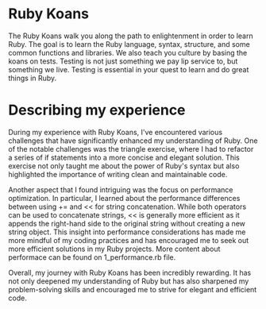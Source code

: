# Ruby Koans

The Ruby Koans walk you along the path to enlightenment in order to learn Ruby. The goal is to learn the Ruby language, syntax, structure, and some common
functions and libraries. We also teach you culture by basing the koans on tests. Testing is not just something we pay lip service to, but something we
live. Testing is essential in your quest to learn and do great things in Ruby.

# Describing my experience

During my experience with Ruby Koans, I've encountered various challenges that have significantly enhanced my understanding of Ruby. One of the notable challenges was the triangle exercise, where I had to refactor a series of if statements into a more concise and elegant solution. This exercise not only taught me about the power of Ruby's syntax but also highlighted the importance of writing clean and maintainable code.

Another aspect that I found intriguing was the focus on performance optimization. In particular, I learned about the performance differences between using += and << for string concatenation. While both operators can be used to concatenate strings, << is generally more efficient as it appends the right-hand side to the original string without creating a new string object. This insight into performance considerations has made me more mindful of my coding practices and has encouraged me to seek out more efficient solutions in my Ruby projects. More content about performace can be found on 1_performance.rb file. 

Overall, my journey with Ruby Koans has been incredibly rewarding. It has not only deepened my understanding of Ruby but has also sharpened my problem-solving skills and encouraged me to strive for elegant and efficient code.
